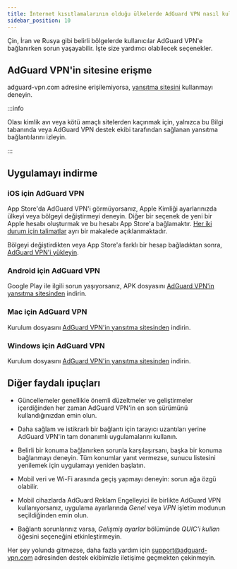 ```yaml
---
title: İnternet kısıtlamalarının olduğu ülkelerde AdGuard VPN nasıl kullanılır
sidebar_position: 10
---
```


Çin, İran ve Rusya gibi belirli bölgelerde kullanıcılar AdGuard VPN'e bağlanırken sorun yaşayabilir. İşte size yardımcı olabilecek seçenekler.

## AdGuard VPN'in sitesine erişme

adguard-vpn.com adresine erişilemiyorsa, [yansıtma sitesini](https://adguardvpn-help.info/) kullanmayı deneyin.

:::info

Olası kimlik avı veya kötü amaçlı sitelerden kaçınmak için, yalnızca bu Bilgi tabanında veya AdGuard VPN destek ekibi tarafından sağlanan yansıtma bağlantılarını izleyin.

:::

## Uygulamayı indirme

### iOS için AdGuard VPN

App Store'da AdGuard VPN'i görmüyorsanız, Apple Kimliği ayarlarınızda ülkeyi veya bölgeyi değiştirmeyi deneyin. Diğer bir seçenek de yeni bir Apple hesabı oluşturmak ve bu hesabı App Store'a bağlamaktır. [Her iki durum için talimatlar](/adguard-vpn-for-ios/solving-problems/app-store) ayrı bir makalede açıklanmaktadır.

Bölgeyi değiştirdikten veya App Store'a farklı bir hesap bağladıktan sonra, [AdGuard VPN'i yükleyin](https://apps.apple.com/us/app/adguard-vpn-unlimited-fast/id1525373602).

### Android için AdGuard VPN

Google Play ile ilgili sorun yaşıyorsanız, APK dosyasını [AdGuard VPN'in yansıtma sitesinden](https://adguard-vpn.cc/android/overview.html) indirin.

### Mac için AdGuard VPN

Kurulum dosyasını [AdGuard VPN'in yansıtma sitesinden](https://adguard-vpn.cc/windows/overview.html) indirin.

### Windows için AdGuard VPN

Kurulum dosyasını [AdGuard VPN'in yansıtma sitesinden](https://adguard-vpn.cc/mac/overview.html) indirin.

## Diğer faydalı ipuçları

- Güncellemeler genellikle önemli düzeltmeler ve geliştirmeler içerdiğinden her zaman AdGuard VPN'in en son sürümünü kullandığınızdan emin olun.

- Daha sağlam ve istikrarlı bir bağlantı için tarayıcı uzantıları yerine AdGuard VPN'in tam donanımlı uygulamalarını kullanın.

- Belirli bir konuma bağlanırken sorunla karşılaşırsanı, başka bir konuma bağlanmayı deneyin. Tüm konumlar yanıt vermezse, sunucu listesini yenilemek için uygulamayı yeniden başlatın.

- Mobil veri ve Wi-Fi arasında geçiş yapmayı deneyin: sorun ağa özgü olabilir.

- Mobil cihazlarda AdGuard Reklam Engelleyici ile birlikte AdGuard VPN kullanıyorsanız, uygulama ayarlarında *Genel* veya *VPN* işletim modunun seçildiğinden emin olun.

- Bağlantı sorunlarınız varsa, *Gelişmiş ayarlar* bölümünde *QUIC'i kullan* öğesini seçeneğini etkinleştirmeyin.

Her şey yolunda gitmezse, daha fazla yardım için <support@adguard-vpn.com> adresinden destek ekibimizle iletişime geçmekten çekinmeyin.
